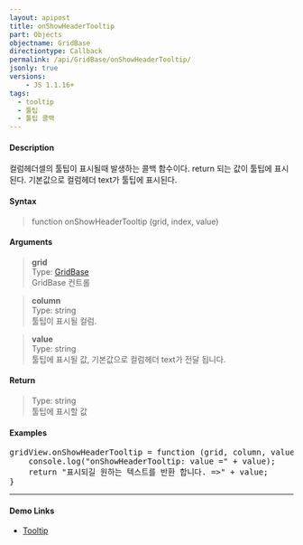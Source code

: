 ```yaml
---
layout: apipost
title: onShowHeaderTooltip
part: Objects
objectname: GridBase
directiontype: Callback
permalink: /api/GridBase/onShowHeaderTooltip/
jsonly: true
versions:
    - JS 1.1.16+
tags:
  - tooltip
  - 툴팁
  - 툴팁 콜백  
---
```


#### Description

 컬럼헤더셀의 툴팁이 표시될때 발생하는 콜백 함수이다. return 되는 값이 툴팁에 표시된다. 기본값으로 컬럼헤더 text가 툴팁에 표시된다.   

#### Syntax

> function onShowHeaderTooltip (grid, index, value)  

#### Arguments

> **grid**  
> Type: [GridBase](/api/GridBase/)  
> GridBase 컨트롤  

> **column**  
> Type: string  
> 툴팁이 표시될 컬럼.    

> **value**  
> Type: string  
> 툴팁에 표시될 값, 기본값으로 컬럼헤더 text가 전달 됩니다.     

#### Return

> Type: string  
> 툴팁에 표시할 값    

#### Examples 

<pre class="prettyprint">
gridView.onShowHeaderTooltip = function (grid, column, value) {
    console.log("onShowHeaderTooltip: value =" + value);
    return "표시되길 원하는 텍스트를 반환 합니다. =>" + value;
}
</pre>

---

#### Demo Links

* [Tooltip](http://demo.realgrid.com/CellComponent/Tooltip/)